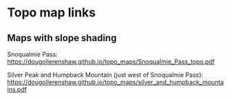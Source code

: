 # Topo map links

## Maps with slope shading
Snoqualmie Pass:
https://dougollerenshaw.github.io/topo_maps/Snoqualmie_Pass_topo.pdf

Silver Peak and Humpback Mountain (just west of Snoqualmie Pass):
https://dougollerenshaw.github.io/topo_maps/silver_and_humpback_mountains.pdf  

